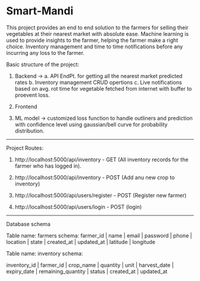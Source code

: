 # Smart-Mandi
This project provides an end to end solution to the farmers for selling their vegetables at their nearest market with absolute ease. Machine learning is used to provide insights to the farmer, helping the farmer make a right choice. Inventory management and time to time notifications before any incurring any loss to the farmer.


Basic structure of the project:

1. Backend ->
     a. API EndPt. for getting all the nearest market predicted rates
     b. Inventory management CRUD opertions
     c. Live notifications based on avg. rot time for vegetable fetched from internet with buffer to proevent loss. 

3. Frontend
4. ML model -> customized loss function to handle outliners and prediction with confidence level using gaussian/bell curve for probability distribution.

--------------------------------------------------------------------------------------
Project Routes:

1. http://localhost:5000/api/inventory - GET (All inventory records for the farmer who has logged in).
2. http://localhost:5000/api/inventory - POST (Add anu new crop to inventory)

3. http://localhost:5000/api/users/register - POST (Register new farmer)
4. http://localhost:5000/api/users/login - POST (login)

--------------------------------------------------------------------------------------

Database schema 

Table name: farmers
schema:
farmer_id |     name     |          email           |         password          |     phone      |    location    |    state    |         created_at         |         updated_at         | latitude  | longitude

Table name: inventory
schema:

 inventory_id | farmer_id | crop_name | quantity | unit | harvest_date | expiry_date | remaining_quantity |  status   |         created_at         |         updated_at